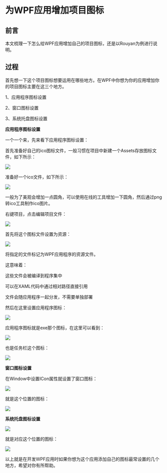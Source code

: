 # 为WPF应用增加项目图标

## 前言

本文梳理一下怎么给WPF应用增加自己的项目图标，还是以Rouyan为例进行说明。

## 过程

首先想一下这个项目图标想要运用在哪些地方。在WPF中你想为你的应用增加你的项目图标主要在这三个地方。

1、应用程序图标设置

2、窗口图标设置

3、系统托盘图标设置

**应用程序图标设置**

一个一个来，先来看下应用程序图标设置：

首先准备好自己的ico图标文件，一般习惯在项目中新建一个Assets存放图标文件，如下所示：

![](https://mingupupup.oss-cn-wuhan-lr.aliyuncs.com/imgs/d25a29bd-0ac7-4705-af19-fa9fcdbe1283.png)

准备好一个ico文件，如下所示：

![](https://mingupupup.oss-cn-wuhan-lr.aliyuncs.com/imgs/eeedb424-1f77-475e-a666-763187350046.png)

一般为了美观会增加一点圆角，可以使用在线的工具增加一下圆角，然后通过png转ico工具制作ico图片。

右键项目，点击编辑项目文件：

![](https://mingupupup.oss-cn-wuhan-lr.aliyuncs.com/imgs/18575f76-fe6e-42b7-b47e-a3881a0b5fa6.png)

首先将这个图标文件设置为资源：

![](https://mingupupup.oss-cn-wuhan-lr.aliyuncs.com/imgs/fddadd65-58eb-4019-b623-1b88a2364ce7.png)

将指定的文件标记为WPF应用程序的资源文件。

这意味着：

这些文件会被编译到程序集中

可以在XAML代码中通过相对路径直接引用

文件会随应用程序一起分发，不需要单独部署

然后在这里设置应用程序图标：

![](https://mingupupup.oss-cn-wuhan-lr.aliyuncs.com/imgs/c7d403ba-195d-4782-bd3b-20f3a8bfd747.png)

应用程序图标就是exe那个图标，在这里可以看到：

![](https://mingupupup.oss-cn-wuhan-lr.aliyuncs.com/imgs/c099fbd7-2715-4af4-b0c3-c69964c8e6e0.png)

也是任务栏这个图标：

![](https://mingupupup.oss-cn-wuhan-lr.aliyuncs.com/imgs/7a6152c7-9271-45ae-a82b-380d24ecba03.png)

**窗口图标设置**

在Window中设置ICon属性就设置了窗口图标：

![](https://mingupupup.oss-cn-wuhan-lr.aliyuncs.com/imgs/5335ceae-10ae-45b7-8a85-d44819cd7aca.png)

就是这个位置的图标：

![](https://mingupupup.oss-cn-wuhan-lr.aliyuncs.com/imgs/ec5fcc7b-1332-418f-87c0-2b1126575442.png)

**系统托盘图标设置**

![](https://mingupupup.oss-cn-wuhan-lr.aliyuncs.com/imgs/4102cc4a-65df-47b0-ae3f-1201bc596ced.png)

就是对应这个位置的图标：

![](https://mingupupup.oss-cn-wuhan-lr.aliyuncs.com/imgs/e36c0cbc-0ce9-4beb-b279-3ee0a07c4996.png)

以上就是在开发WPF应用时如果你想为这个应用添加自己的图标最常设置的几个地方，希望对你有所帮助。
